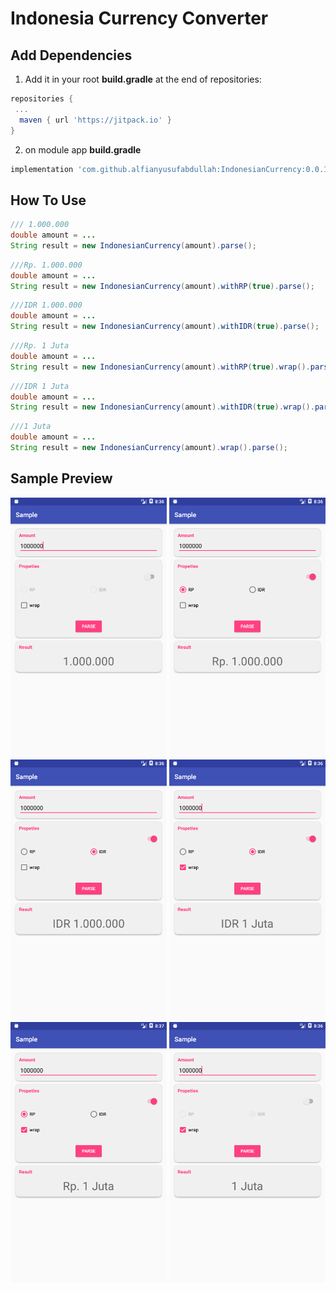 # Indonesia Currency Converter

## Add Dependencies

1. Add it in your root **build.gradle** at the end of repositories:
```gradle
repositories {
 ...
  maven { url 'https://jitpack.io' }
}
```
2. on module app **build.gradle** 
```gradle
implementation 'com.github.alfianyusufabdullah:IndonesianCurrency:0.0.1'
```
## How To Use
```java
/// 1.000.000
double amount = ...
String result = new IndonesianCurrency(amount).parse();
```

```java
///Rp. 1.000.000
double amount = ...
String result = new IndonesianCurrency(amount).withRP(true).parse();
```

```java
///IDR 1.000.000
double amount = ...
String result = new IndonesianCurrency(amount).withIDR(true).parse();
```

```java
///Rp. 1 Juta
double amount = ...
String result = new IndonesianCurrency(amount).withRP(true).wrap().parse();
```

```java
///IDR 1 Juta
double amount = ...
String result = new IndonesianCurrency(amount).withIDR(true).wrap().parse();
```

```java
///1 Juta
double amount = ...
String result = new IndonesianCurrency(amount).wrap().parse();
```

## Sample Preview
<img src="https://github.com/alfianyusufabdullah/IndonesianCurrency/raw/master/app/preview/ss1.png" width="250"> <img src="https://github.com/alfianyusufabdullah/IndonesianCurrency/raw/master/app/preview/ss2.png" width="250"> <img src="https://github.com/alfianyusufabdullah/IndonesianCurrency/raw/master/app/preview/ss3.png" width="250"> <img src="https://github.com/alfianyusufabdullah/IndonesianCurrency/raw/master/app/preview/ss4.png" width="250"> <img src="https://github.com/alfianyusufabdullah/IndonesianCurrency/raw/master/app/preview/ss6.png" width="250"> <img src="https://github.com/alfianyusufabdullah/IndonesianCurrency/raw/master/app/preview/ss5.png" width="250">
